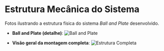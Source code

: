 # Estrutura Mecânica do Sistema

Fotos ilustrando a estrutura física do sistema *Ball and Plate* desenvolvido.

- **Ball and Plate (detalhe)**:
  ![Ball and Plate](./estrutura_ball_and_plate.jpg)

- **Visão geral da montagem completa**:
  ![Estrutura Completa](./estrutura_completa.PNG)
